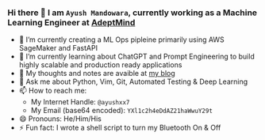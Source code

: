 ### Hi there 👋 I am `Ayush Mandowara`, currently working as a Machine Learning Engineer at [AdeptMind](www.adeptmind.ai)

- 🔭 I’m currently creating a ML Ops pipleine primarily using AWS SageMaker and FastAPI
- 🌱 I’m currently learning about ChatGPT and Prompt Engineering to build highly scalable and production ready applications
- 👯 My thoughts and notes are avaible at [my blog](https://ayush-blog.netlify.app/)
- 💬 Ask me about Python, Vim, Git, Automated Testing & Deep Learning
- 📫 How to reach me:
   - My Internet Handle: `@ayushxx7`
   - My Email (base64 encoded): `YXl1c2h4eDdAZ21haWwuY29t`
- 😄 Pronouns: He/Him/His
- ⚡ Fun fact: I wrote a shell script to turn my Bluetooth On & Off
